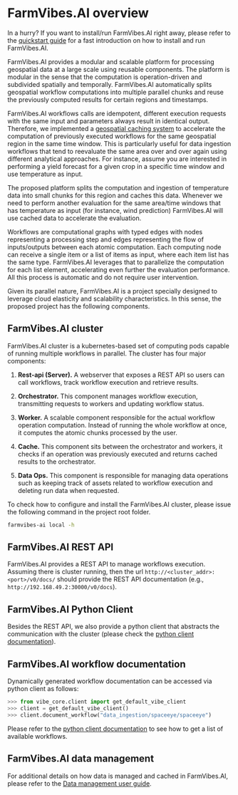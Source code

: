 # FarmVibes.AI overview

In a hurry? If you want to install/run FarmVibes.AI right away, please refer to
the [quickstart guide](./QUICKSTART.md) for a fast introduction on how to install
and run FarmVibes.AI.

FarmVibes.AI provides a modular and scalable platform for processing geospatial data
at a large scale using reusable components. The platform is modular in the sense
that the computation is operation-driven and subdivided spatially and
temporally.  FarmVibes.AI automatically splits geospatial workflow computations
into multiple parallel chunks and reuse the previously computed results for
certain regions and timestamps.

FarmVibes.AI workflows calls are idempotent, different execution requests with
the same input and parameters always result in identical output.  Therefore, we
implemented a [geospatial caching system](./CACHE.md) to accelerate the computation of
previously executed workflows for the same geospatial region in the same
time window. This is particularly useful for data ingestion workflows that tend
to reevaluate the same area over and over again using different analytical
approaches. For instance, assume you are interested in performing a yield
forecast for a given crop in a specific time window and use temperature as
input.

The proposed platform splits the computation and ingestion of temperature data
into small chunks for this region and caches this data. Whenever we need to
perform another evaluation for the same area/time windows that has temperature
as input (for instance, wind prediction) FarmVibes.AI will use cached data to
accelerate the evaluation.

Workflows are computational graphs with typed edges with nodes representing a
processing step and edges representing the flow of inputs/outputs between each
atomic computation. Each computing node can receive a single item or a list of
items as input, where each item list has the same type. FarmVibes.AI leverages
that to parallelize the computation for each list element, accelerating even
further the evaluation performance. All this process is automatic and do not
require user intervention.

Given its parallel nature, FarmVibes.AI is a  project specially
designed to leverage cloud elasticity and scalability characteristics. In this sense,
the proposed project has the following components.

## FarmVibes.AI cluster

FarmVibes.AI cluster  is a kubernetes-based set of computing pods capable of
running multiple workflows in parallel. The cluster has four major components:

1. **Rest-api (Server).** A webserver that exposes a REST API so users can
call workflows, track workflow execution and retrieve results.

2. **Orchestrator.** This component manages workflow execution, transmitting
requests to workers and updating workflow status.

3. **Worker.** A scalable component responsible for the actual workflow
operation computation. Instead of running the whole workflow at once, it
computes the atomic chunks processed by the user.

4. **Cache.** This component sits between the orchestrator and
workers, it checks if an operation was previously executed and returns
cached results to the orchestrator.

5. **Data Ops.** This component is responsible for managing data operations
such as keeping track of assets related to workflow execution and deleting
run data when requested.

To check how to configure and install the FarmVibes.AI cluster, please
issue the following command in the project root folder.

```bash
farmvibes-ai local -h
```

## FarmVibes.AI REST API

FarmVibes.AI provides a REST API to manage workflows execution. Assuming there
is cluster running, then the url `http://<cluster_addr>:<port>/v0/docs/` should
provide the REST API documentation (e.g., `http://192.168.49.2:30000/v0/docs`).

## FarmVibes.AI Python Client

Besides the REST API, we also provide a python client that abstracts the
communication with the cluster (please check the [python client
documentation](./CLIENT.md)).

## FarmVibes.AI workflow documentation

Dynamically generated workflow documentation can be accessed via python client as follows:

```python
>>> from vibe_core.client import get_default_vibe_client
>>> client = get_default_vibe_client()
>>> client.document_workflow("data_ingestion/spaceeye/spaceeye")
```

Please refer to the [python client documentation](./CLIENT.md) to see how to get
a list of available workflows.

## FarmVibes.AI data management

For additional details on how data is managed and cached in FarmVibes.AI, please refer to the
[Data management user guide](./CACHE.md).
